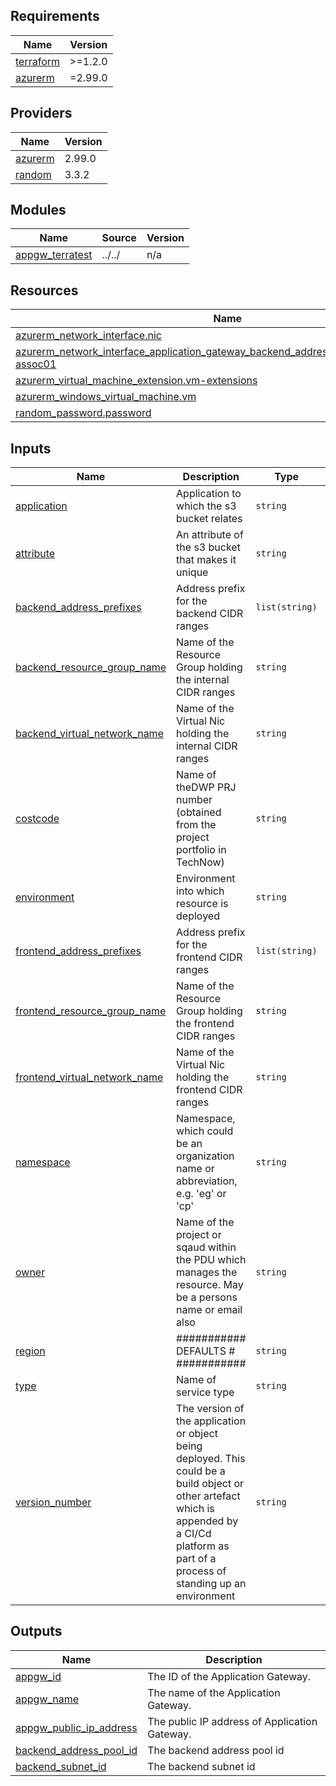 ## Requirements

| Name | Version |
|------|---------|
| <a name="requirement_terraform"></a> [terraform](#requirement\_terraform) | >=1.2.0 |
| <a name="requirement_azurerm"></a> [azurerm](#requirement\_azurerm) | =2.99.0 |

## Providers

| Name | Version |
|------|---------|
| <a name="provider_azurerm"></a> [azurerm](#provider\_azurerm) | 2.99.0 |
| <a name="provider_random"></a> [random](#provider\_random) | 3.3.2 |

## Modules

| Name | Source | Version |
|------|--------|---------|
| <a name="module_appgw_terratest"></a> [appgw\_terratest](#module\_appgw\_terratest) | ../../ | n/a |

## Resources

| Name | Type |
|------|------|
| [azurerm_network_interface.nic](https://registry.terraform.io/providers/hashicorp/azurerm/2.99.0/docs/resources/network_interface) | resource |
| [azurerm_network_interface_application_gateway_backend_address_pool_association.nic-assoc01](https://registry.terraform.io/providers/hashicorp/azurerm/2.99.0/docs/resources/network_interface_application_gateway_backend_address_pool_association) | resource |
| [azurerm_virtual_machine_extension.vm-extensions](https://registry.terraform.io/providers/hashicorp/azurerm/2.99.0/docs/resources/virtual_machine_extension) | resource |
| [azurerm_windows_virtual_machine.vm](https://registry.terraform.io/providers/hashicorp/azurerm/2.99.0/docs/resources/windows_virtual_machine) | resource |
| [random_password.password](https://registry.terraform.io/providers/hashicorp/random/latest/docs/resources/password) | resource |

## Inputs

| Name | Description | Type | Default | Required |
|------|-------------|------|---------|:--------:|
| <a name="input_application"></a> [application](#input\_application) | Application to which the s3 bucket relates | `string` | `""` | no |
| <a name="input_attribute"></a> [attribute](#input\_attribute) | An attribute of the s3 bucket that makes it unique | `string` | `""` | no |
| <a name="input_backend_address_prefixes"></a> [backend\_address\_prefixes](#input\_backend\_address\_prefixes) | Address prefix for the backend CIDR ranges | `list(string)` | `[]` | no |
| <a name="input_backend_resource_group_name"></a> [backend\_resource\_group\_name](#input\_backend\_resource\_group\_name) | Name of the Resource Group holding the internal CIDR ranges | `string` | `""` | no |
| <a name="input_backend_virtual_network_name"></a> [backend\_virtual\_network\_name](#input\_backend\_virtual\_network\_name) | Name of the Virtual Nic holding the internal CIDR ranges | `string` | `""` | no |
| <a name="input_costcode"></a> [costcode](#input\_costcode) | Name of theDWP PRJ number (obtained from the project portfolio in TechNow) | `string` | `""` | no |
| <a name="input_environment"></a> [environment](#input\_environment) | Environment into which resource is deployed | `string` | `""` | no |
| <a name="input_frontend_address_prefixes"></a> [frontend\_address\_prefixes](#input\_frontend\_address\_prefixes) | Address prefix for the frontend CIDR ranges | `list(string)` | `[]` | no |
| <a name="input_frontend_resource_group_name"></a> [frontend\_resource\_group\_name](#input\_frontend\_resource\_group\_name) | Name of the Resource Group holding the frontend CIDR ranges | `string` | `""` | no |
| <a name="input_frontend_virtual_network_name"></a> [frontend\_virtual\_network\_name](#input\_frontend\_virtual\_network\_name) | Name of the Virtual Nic holding the frontend CIDR ranges | `string` | `""` | no |
| <a name="input_namespace"></a> [namespace](#input\_namespace) | Namespace, which could be an organization name or abbreviation, e.g. 'eg' or 'cp' | `string` | `""` | no |
| <a name="input_owner"></a> [owner](#input\_owner) | Name of the project or sqaud within the PDU which manages the resource. May be a persons name or email also | `string` | `""` | no |
| <a name="input_region"></a> [region](#input\_region) | ########### DEFAULTS # ########### | `string` | `"uksouth"` | no |
| <a name="input_type"></a> [type](#input\_type) | Name of service type | `string` | `""` | no |
| <a name="input_version_number"></a> [version\_number](#input\_version\_number) | The version of the application or object being deployed. This could be a build object or other artefact which is appended by a CI/Cd platform as part of a process of standing up an environment | `string` | `""` | no |

## Outputs

| Name | Description |
|------|-------------|
| <a name="output_appgw_id"></a> [appgw\_id](#output\_appgw\_id) | The ID of the Application Gateway. |
| <a name="output_appgw_name"></a> [appgw\_name](#output\_appgw\_name) | The name of the Application Gateway. |
| <a name="output_appgw_public_ip_address"></a> [appgw\_public\_ip\_address](#output\_appgw\_public\_ip\_address) | The public IP address of Application Gateway. |
| <a name="output_backend_address_pool_id"></a> [backend\_address\_pool\_id](#output\_backend\_address\_pool\_id) | The backend address pool id |
| <a name="output_backend_subnet_id"></a> [backend\_subnet\_id](#output\_backend\_subnet\_id) | The backend subnet id |
